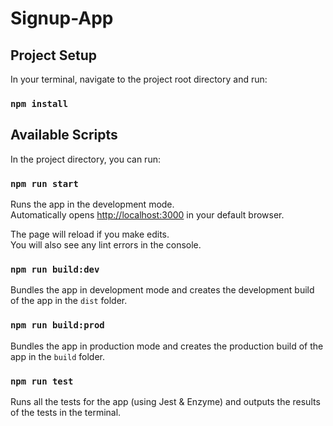 # Signup-App

## Project Setup

In your terminal, navigate to the project root directory and run:

### `npm install`

## Available Scripts

In the project directory, you can run:

### `npm run start`

Runs the app in the development mode.<br>
Automatically opens [http://localhost:3000](http://localhost:3000) in your default browser.

The page will reload if you make edits.<br>
You will also see any lint errors in the console.

### `npm run build:dev`

Bundles the app in development mode and creates the development build of the app in the `dist` folder.

### `npm run build:prod`

Bundles the app in production mode and creates the production build of the app in the `build` folder.

### `npm run test`

Runs all the tests for the app (using Jest & Enzyme) and outputs the results of the tests in the terminal.
